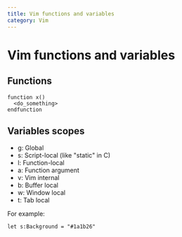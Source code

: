 ```yaml
---
title: Vim functions and variables
category: Vim
---
```


# Vim functions and variables

## Functions

```vim
function x()
  <do_something>
endfunction
```

## Variables scopes

- g: Global
- s: Script-local (like "static" in C)
- l: Function-local
- a: Function argument
- v: Vim internal
- b: Buffer local
- w: Window local
- t: Tab local

For example:

```vim
let s:Background = "#1a1b26"
```
